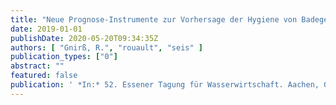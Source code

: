 ```yaml
---
title: "Neue Prognose-Instrumente zur Vorhersage der Hygiene von Badegewässern"
date: 2019-01-01
publishDate: 2020-05-20T09:34:35Z
authors: [ "Gnirß, R.", "rouault", "seis" ]
publication_types: ["0"]
abstract: ""
featured: false
publication: ' *In:* 52. Essener Tagung für Wasserwirtschaft. Aachen, Germany. 20-22 March 2019'
---
```


